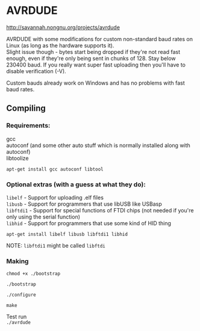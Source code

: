 AVRDUDE
=======

http://savannah.nongnu.org/projects/avrdude

AVRDUDE with some modifications for custom non-standard baud rates on Linux (as long as the hardware supports it).  
Slight issue though - bytes start being dropped if they're not read fast enough, even if they're only being sent in chunks of 128. Stay below 230400 baud. If you really want super fast uploading then you'll have to disable verification (-V).

Custom bauds already work on Windows and has no problems with fast baud rates. 

## Compiling
### Requirements:
gcc  
autoconf (and some other auto stuff which is normally installed along with autoconf)  
libtoolize

`apt-get install gcc autoconf libtool`

### Optional extras (with a guess at what they do):
`libelf` - Support for uploading .elf files  
`libusb` - Support for programmers that use libUSB like USBasp  
`libftdi1` - Support for special functions of FTDI chips (not needed if you're only using the serial function)  
`libhid` - Support for programmers that use some kind of HID thing

`apt-get install libelf libusb libftdi1 libhid`

NOTE: `libftdi1` might be called `libftdi`

### Making
`chmod +x ./bootstrap`

`./bootstrap`

`./configure`

`make`

Test run  
`./avrdude`
